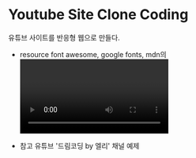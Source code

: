 # Youtube Site Clone Coding

유튜브 사이트를 반응형 웹으로 만들다.

- resource
font awesome, google fonts, mdn의 <video> 예제 영상

- 참고
유튜브 '드림코딩 by 엘리' 채널 예제
